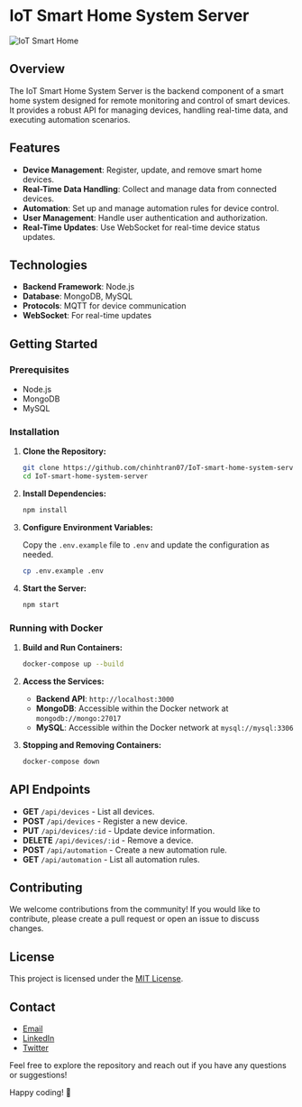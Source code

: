 # IoT Smart Home System Server

![IoT Smart Home](https://img.shields.io/badge/IoT-Smart%20Home%20System%20Server-blue)

## Overview

The IoT Smart Home System Server is the backend component of a smart home system designed for remote monitoring and control of smart devices. It provides a robust API for managing devices, handling real-time data, and executing automation scenarios.

## Features

- **Device Management**: Register, update, and remove smart home devices.
- **Real-Time Data Handling**: Collect and manage data from connected devices.
- **Automation**: Set up and manage automation rules for device control.
- **User Management**: Handle user authentication and authorization.
- **Real-Time Updates**: Use WebSocket for real-time device status updates.

## Technologies

- **Backend Framework**: Node.js
- **Database**: MongoDB, MySQL
- **Protocols**: MQTT for device communication
- **WebSocket**: For real-time updates

## Getting Started

### Prerequisites

- Node.js
- MongoDB
- MySQL

### Installation

1. **Clone the Repository:**

    ```bash
    git clone https://github.com/chinhtran07/IoT-smart-home-system-server.git
    cd IoT-smart-home-system-server
    ```

2. **Install Dependencies:**

    ```bash
    npm install
    ```

3. **Configure Environment Variables:**

    Copy the `.env.example` file to `.env` and update the configuration as needed.

    ```bash
    cp .env.example .env
    ```

4. **Start the Server:**

    ```bash
    npm start
    ```

### Running with Docker

1. **Build and Run Containers:**

    ```bash
    docker-compose up --build
    ```

2. **Access the Services:**

    - **Backend API**: `http://localhost:3000`
    - **MongoDB**: Accessible within the Docker network at `mongodb://mongo:27017`
    - **MySQL**: Accessible within the Docker network at `mysql://mysql:3306`

3. **Stopping and Removing Containers:**

    ```bash
    docker-compose down
    ```

## API Endpoints

- **GET** `/api/devices` - List all devices.
- **POST** `/api/devices` - Register a new device.
- **PUT** `/api/devices/:id` - Update device information.
- **DELETE** `/api/devices/:id` - Remove a device.
- **POST** `/api/automation` - Create a new automation rule.
- **GET** `/api/automation` - List all automation rules.

## Contributing

We welcome contributions from the community! If you would like to contribute, please create a pull request or open an issue to discuss changes.

## License

This project is licensed under the [MIT License](LICENSE).

## Contact

- [Email](mailto:your.email@example.com)
- [LinkedIn](https://www.linkedin.com/in/yourlinkedinprofile)
- [Twitter](https://twitter.com/yourtwitterhandle)

Feel free to explore the repository and reach out if you have any questions or suggestions!

Happy coding! 🚀